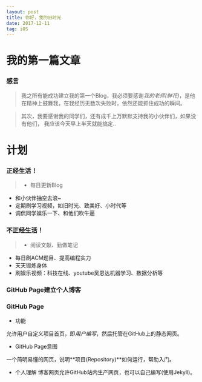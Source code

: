 ```yaml
---
layout: post
title: 你好，我的旧时光
date: 2017-12-11 
tag: iOS
---
```


# 我的第一篇文章
### 感言
>我之所有能成功建立我的第一个Blog，我必须要感谢*我的老师(鲜花)*，是他在精神上鼓舞我，在我经历无数次失败时，依然还能抓住成功的瞬间。

>其次，我要感谢我的同学们，还有成千上万默默支持我的小伙伴们，如果没有他们，
>我应该今天早上半天就能搞定..

# 计划
### 正经生活！
>* 每日更新Blog
* 和小伙伴抽空去浪~
* 定期刷学习视频，如旧时光、致美好、小时代等
* 调侃同学娱乐一下、和他们吹牛逼

### 不正经生活！
>* 阅读文献、勤做笔记
* 每日刷ACM题目、提高编程实力
* 天天锻炼身体
* 刷娱乐视频：科技在线、youtube吴恩达机器学习、数据分析等

### **GitHub Page**建立个人博客
### GitHub Page
* 功能

允许用户自定义项目首页，即*用户编写*，然后托管在GitHub上的静态网页。
* GitHub Page意图

一个简明易懂的网页，说明**项目(Repository)**如何运行，帮助入门。
* 个人理解
博客网页允许GitHub站内生产网页，也可以自己编写(使用Jekyll)。
